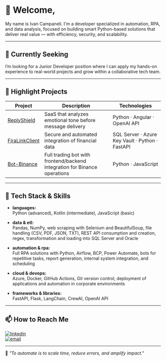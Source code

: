 # 👋 Welcome,

My name is Ivan Campaneli. I'm a developer specialized in automation, RPA, and data analysis, focused on building smart Python-based solutions that deliver real value — with efficiency, security, and scalability.

---

## 🎯 Currently Seeking

I’m looking for a Junior Developer position where I can apply my hands-on experience to real-world projects and grow within a collaborative tech team.

---

## 📌 Highlight Projects

| Project | Description | Technologies |
|--------|-------------|--------------|
| [ReplyShield](https://github.com/seu-usuario/ReplyShield) | SaaS that analyzes emotional tone before message delivery | Python · Angular · OpenAI API |
| [FiraLinkClient](https://github.com/seu-usuario/FiraLinkClient) | Secure and automated integration of financial data | SQL Server · Azure Key Vault · Python · FastAPI |
| [Bot-Binance](https://github.com/seu-usuario/Bot-Binance) | Full trading bot with frontend/backend integration for Binance operations | Python · JavaScript |

---

## 🚀 Tech Stack & Skills

- **languages:**  
  Python (advanced), Kotlin (intermediate), JavaScript (basic)

- **data & etl:**  
  Pandas, NumPy, web scraping with Selenium and BeautifulSoup, file handling (CSV, PDF, JSON, TXT), REST API consumption and creation, regex, transformation and loading into SQL Server and Oracle

- **automation & rpa:**  
  Full RPA solutions with Python, Airflow, BCP, Power Automate, bots for repetitive tasks, report generation, internal system integration, and scheduling

- **cloud & devops:**  
  Azure, Docker, GitHub Actions, Git version control, deployment of applications and automation in corporate environments

- **frameworks & libraries:**  
  FastAPI, Flask, LangChain, CrewAI, OpenAI API

---

## 📫 How to Reach Me

[![linkedin](https://img.shields.io/badge/linkedin-0077b5?style=flat&logo=linkedin&logoColor=white)](https://linkedin.com/in/ivanrcj)  
[![email](https://img.shields.io/badge/e--mail-grey?style=flat&logo=gmail&logoColor=white)](mailto:ivancampaneli.dev@gmail.com)

---

🎯 *"To automate is to scale time, reduce errors, and amplify impact."*
